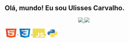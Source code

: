## Olá, mundo! Eu sou Ulisses Carvalho.
<div align="center">
  <a href="https://github.com/ulissescarvalhoo">
  <img height="180em" src="https://github-readme-stats.vercel.app/api?username=ulissescarvalhoo&show_icons=true&theme=dark&include_all_commits=true&count_private=true"/>
  <img height="180em" src="https://github-readme-stats.vercel.app/api/top-langs/?username=ulissescarvalhoo&layout=compact&langs_count=7&theme=dark"/>
</div>
<div style="display: inline_block"><br>
  <img align="center" alt="Uliss-HTML" height="30" width="40" src="https://raw.githubusercontent.com/devicons/devicon/master/icons/html5/html5-original.svg">
  <img align="center" alt="Uliss-CSS" height="30" width="40" src="https://raw.githubusercontent.com/devicons/devicon/master/icons/css3/css3-original.svg">
  <img align="center" alt="Uliss-Js" height="30" width="40" src="https://raw.githubusercontent.com/devicons/devicon/master/icons/javascript/javascript-plain.svg">
  <img align="center" alt="Uliss-Python" height="30" width="40" src="https://raw.githubusercontent.com/devicons/devicon/master/icons/python/python-original.svg">
</div>
  
